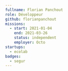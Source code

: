 ```yaml
---
fullname: Florian Panchout
role: Développeur
github: florianpanchout
missions:
  - start: 2021-01-04
    end: 2021-03-26
    status: independent
    employer: Octo
startups:
  - ecolab
badges:
  - segur
---
```


